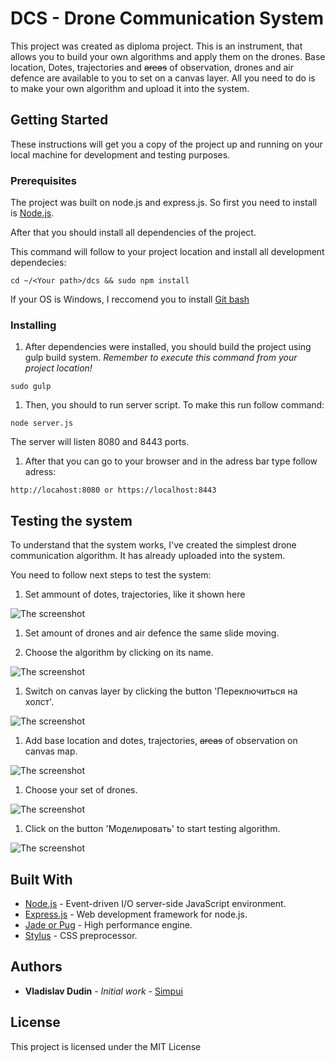 # DCS - Drone Communication System

This project was created as diploma project. This is an instrument, that allows you to build your own algorithms and apply them on the drones. Base location, Dotes, trajectories and ~~areas~~ of observation, drones and air defence are available to you to set on a canvas layer. All you need to do is to make your own algorithm and upload it into the system.

## Getting Started

These instructions will get you a copy of the project up and running on your local machine for development and testing purposes.

### Prerequisites

The project was built on node.js and express.js. So first you need to install is [Node.js](https://nodejs.org/en/).

After that you should install all dependencies of the project.

This command will follow to your project location and install all development dependecies:
```
cd ~/<Your path>/dcs && sudo npm install
```

If your OS is Windows, I reccomend you to install [Git bash](https://git-for-windows.github.io/)

### Installing

1. After dependencies were installed, you should build the project using gulp build system. _Remember to execute this command from your project location!_

```
sudo gulp
```

1. Then, you should to run server script. To make this run follow command:

```
node server.js
```
The server will listen 8080 and 8443 ports.

1. After that you can go to your browser and in the adress bar type follow adress:

```
http://locahost:8080 or https://localhost:8443
```

## Testing the system

To understand that the system works, I've created the simplest drone communication algorithm. It has already uploaded into the system.

You need to follow next steps to test the system:

1. Set ammount of dotes, trajectories, like it shown here

![The screenshot](https://image.ibb.co/mio7fa/1_Step.png)

1. Set amount of drones and air defence the same slide moving.

1. Choose the algorithm by clicking on its name.

![The screenshot](https://image.ibb.co/fg4PRF/2_Step.png)

1. Switch on canvas layer by clicking the button 'Переключиться на холст'.

![The screenshot](http://image.prntscr.com/image/f9de6d1b443946c7b7b0c61147164c7f.png)

1. Add base location and dotes, trajectories, ~~areas~~ of observation on canvas map.

![The screenshot](http://image.prntscr.com/image/e3a93bab813049c0947c47c9ce4e364f.png)

1. Choose your set of drones.

![The screenshot](http://image.prntscr.com/image/de479b49fcf74ae5b509d3ec6df5ea62.png)

1. Click on the button 'Моделировать' to start testing algorithm.

![The screenshot](http://image.prntscr.com/image/eb849ac0895a403ebc7054d2b6236e3b.png)

## Built With

* [Node.js](https://nodejs.org/) - Event-driven I/O server-side JavaScript environment.
* [Express.js](https://expressjs.com/) - Web development framework for node.js.
* [Jade or Pug](https://github.com/pugjs/pug) - High performance engine.
* [Stylus](stylus-lang.com/) - CSS preprocessor.

## Authors

* **Vladislav Dudin** - *Initial work* - [Simpui](https://github.com/Sumpui)

## License

This project is licensed under the MIT License
